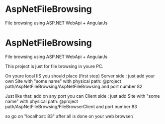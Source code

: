 # AspNetFileBrowsing
File browsing using ASP.NET WebApi + AngularJs

# AspNetFileBrowsing
File browsing using ASP.NET WebApi + AngularJs

This project is just for file browsing in youre PC. 
  
  On youre local IIS you should place (first step) Server side : just add your own Site with "some name" with physical path: 
  @project path/AspNetFileBrowsing/AspNetFileBrowsing
  and port number 82
  
  Just like that: add on any port you can Client side : just add Site with "some name" with physical path: 
  @project path/AspNetFileBrowsing/FileBrowserClient
  and port number 83
  
  so go on "localhost: 83" after all is done on your web browser/
